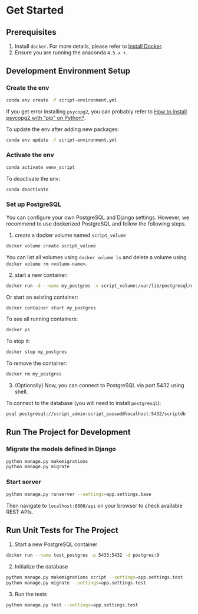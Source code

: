 
# Get Started

## Prerequisites

1. Install `docker`. For more details, please refer to [Install Docker](https://docs.docker.com/v17.09/engine/installation/).
2. Ensure you are running the anaconda `4.5.x +`.

## Development Environment Setup

### Create the env

```bash
conda env create -f script-environment.yml
```

If you get error installing `psycopg2`, you can probably refer to [How to install psycopg2 with “pip” on Python?](https://stackoverflow.com/questions/5420789/how-to-install-psycopg2-with-pip-on-python).

To update the env after adding new packages:

```bash
conda env update -f script-environment.yml
```

### Activate the env

```bash
conda activate venv_script
```

To deactivate the env:

```bash
conda deactivate
```

### Set up PostgreSQL

You can configure your own PostgreSQL and Django settings. However, we recommend to use dockerized PostgreSQL and follow the following steps.

1. create a docker volume named `script_volume`

```bash
docker volume create script_volume
```

You can list all volumes using `docker volume ls` and delete a volume using `docker volume rm <volume-name>`.

2. start a new container:

```bash
docker run -d --name my_postgres -v script_volume:/var/lib/postgresql/data -p 5432:5432 -e POSTGRES_USER=script_admin -e POSTGRES_PASSWORD=script_passwd -e POSTGRES_DB=scriptdb postgres:9
```

Or start an existing container:

```bash
docker container start my_postgres
```

To see all running containers:

```bash
docker ps
```

To stop it:

```bash
docker stop my_postgres
```

To remove the container:

```bash
docker rm my_postgres
```

3. (Optionally) Now, you can connect to PostgreSQL via port 5432 using shell.

To connect to the database (you will need to install `postgresql`):

```bash
psql postgresql://script_admin:script_passwd@localhost:5432/scriptdb
```

## Run The Project for Development

### Migrate the models defined in Django

```bash
python manage.py makemigrations
python manage.py migrate
```

### Start server 

```bash
python manage.py runserver --settings=app.settings.base
```

Then navigate to `localhost:8000/api` on your browser to check available REST APIs.

## Run Unit Tests for The Project

1. Start a new PostgreSQL container

```bash
docker run --name test_postgres -p 5433:5432 -d postgres:9
```

2. Initialize the database

```bash
python manage.py makemigrations script --settings=app.settings.test
python manage.py migrate --settings=app.settings.test
```

3. Run the tests

```bash
python manage.py test --settings=app.settings.test
```
